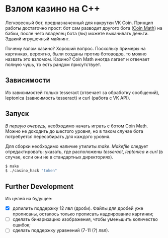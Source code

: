 # Взлом казино на С++

Легковесный бот, предназначенный для накрутки VK Coin.
Принцип работы достаточно прост: бот сам разводит другого бота ([Coin Math](https://vk.com/coinmath)) на бабки, после чего владелец бота (вы)
можете выкачивать деньги. Эдакий игрушечный майнинг.

Почему взлом казино? Хороший вопрос. Поскольку примеры на картинках, вероятно, были созданы против ботоводов,
то можно назвать это взломом. Казино? Coin Math иногда лагает и отвечает полную чушь, то есть рандом присутствует.


## Зависимости

Из зависимостей только tesseract (отвечает за обработку сообщений), 
leptonica (зависимость tesseract) и curl (работа с VK API).


## Запуск

*В первую очередь*, необходимо начать играть с ботом Coin Math. 
Можно не доходить до шестого уровня, но в таком случае бота потребуется пересобирать для каждого уровня.

Для сборки необходимо наличие утилиты _make_.
_Makefile_ следует отредактировать: указать, где расположены _tesseract_, _leptonica_ и _curl_
(в случае, если они не в стандартных директориях).
```bash
$ make
$ ./casino_hack "token"
```


## Further Development

Из целей на будущее:
- [x] допилить поддержку 12 лвл (дроби).
    Файлы для дробей уже прописаны, осталось только прописать кадрирование картинки;
- [ ] сделать бинаризацию изображения, чтобы уменьшить количество ошибок;
- [ ] сделать поддержку уравнений (7-11 (?) лвл).
